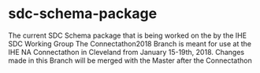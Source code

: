 # sdc-schema-package
The current SDC Schema package that is being worked on the by the IHE SDC Working Group 
The Connectathon2018 Branch is meant for use at the IHE NA Connectathon in Cleveland from January 15-19th, 2018. 
Changes made in this Branch will be merged with the Master after the Connectathon
